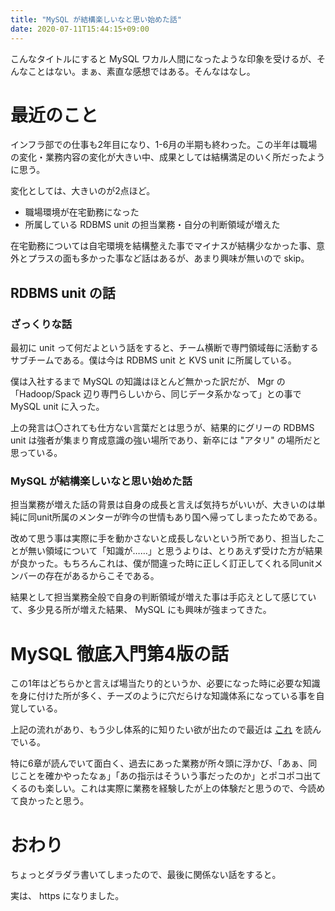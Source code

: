 ```yaml
---
title: "MySQL が結構楽しいなと思い始めた話"
date: 2020-07-11T15:44:15+09:00
---
```

こんなタイトルにすると MySQL ワカル人間になったような印象を受けるが、そんなことはない。まぁ、素直な感想ではある。そんなはなし。

# 最近のこと
インフラ部での仕事も2年目になり、1-6月の半期も終わった。この半年は職場の変化・業務内容の変化が大きい中、成果としては結構満足のいく所だったように思う。

変化としては、大きいのが2点ほど。
- 職場環境が在宅勤務になった
- 所属している RDBMS unit の担当業務・自分の判断領域が増えた

在宅勤務については自宅環境を結構整えた事でマイナスが結構少なかった事、意外とプラスの面も多かった事など話はあるが、あまり興味が無いので skip。

## RDBMS unit の話
### ざっくりな話
最初に unit って何だよという話をすると、チーム横断で専門領域毎に活動するサブチームである。僕は今は RDBMS unit と KVS unit に所属している。

僕は入社するまで MySQL の知識はほとんど無かった訳だが、 Mgr の「Hadoop/Spack 辺り専門らしいから、同じデータ系かなって」との事で MySQL unit に入った。

上の発言は〇されても仕方ない言葉だとは思うが、結果的にグリーの RDBMS unit は強者が集まり育成意識の強い場所であり、新卒には "アタリ" の場所だと思っている。

### MySQL が結構楽しいなと思い始めた話
担当業務が増えた話の背景は自身の成長と言えば気持ちがいいが、大きいのは単純に同unit所属のメンターが昨今の世情もあり国へ帰ってしまったためである。

改めて思う事は実際に手を動かさないと成長しないという所であり、担当したことが無い領域について「知識が……」と思うよりは、とりあえず受けた方が結果が良かった。もちろんこれは、僕が間違った時に正しく訂正してくれる同unitメンバーの存在があるからこそである。

結果として担当業務全般で自身の判断領域が増えた事は手応えとして感じていて、多少見る所が増えた結果、 MySQL にも興味が強まってきた。

# MySQL 徹底入門第4版の話

この1年はどちらかと言えば場当たり的というか、必要になった時に必要な知識を身に付けた所が多く、チーズのように穴だらけな知識体系になっている事を自覚している。

上記の流れがあり、もう少し体系的に知りたい欲が出たので最近は [これ](https://www.amazon.co.jp/dp/B088M1BMBG/) を読んでいる。

特に6章が読んでいて面白く、過去にあった業務が所々頭に浮かび、「あぁ、同じことを確かやったなぁ」「あの指示はそういう事だったのか」とポコポコ出てくるのも楽しい。これは実際に業務を経験したが上の体験だと思うので、今読めて良かったと思う。

# おわり
ちょっとダラダラ書いてしまったので、最後に関係ない話をすると。

実は、 https になりました。
